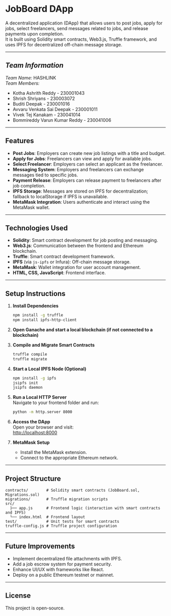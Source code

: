 # JobBoard DApp

A decentralized application (DApp) that allows users to post jobs, apply for jobs, select freelancers, send messages related to jobs, and release payments upon completion.  
It is built using Solidity smart contracts, Web3.js, Truffle framework, and uses IPFS for decentralized off-chain message storage.

---
## *Team Information*
*Team Name:* HASHLINK  
*Team Members:*
- Kotha Ashrith Reddy  - 230001043
- Shrish Shriyans   -   230003072
- Buditi Deepak   -   230001016
- Avvaru Venkata Sai Deepak   -   230001011
- Vivek Tej Kanakam   -   230041014
- Bommireddy Varun Kumar Reddy   -   230041006

---
## Features

- **Post Jobs**: Employers can create new job listings with a title and budget.
- **Apply for Jobs**: Freelancers can view and apply for available jobs.
- **Select Freelancer**: Employers can select an applicant as the freelancer.
- **Messaging System**: Employers and freelancers can exchange messages tied to specific jobs.
- **Payment Release**: Employers can release payment to freelancers after job completion.
- **IPFS Storage**: Messages are stored on IPFS for decentralization; fallback to localStorage if IPFS is unavailable.
- **MetaMask Integration**: Users authenticate and interact using the MetaMask wallet.

---

## Technologies Used

- **Solidity**: Smart contract development for job posting and messaging.
- **Web3.js**: Communication between the frontend and Ethereum blockchain.
- **Truffle**: Smart contract development framework.
- **IPFS** (via `js-ipfs` or Infura): Off-chain message storage.
- **MetaMask**: Wallet integration for user account management.
- **HTML, CSS, JavaScript**: Frontend interface.

---

## Setup Instructions

1. **Install Dependencies**

   ```bash
   npm install -g truffle
   npm install ipfs-http-client
   ```
2. **Open Ganache and start a local blockchain (if not connected to a blockchain)**

3. **Compile and Migrate Smart Contracts**

   ```bash
   truffle compile
   truffle migrate
   ```

4. **Start a Local IPFS Node (Optional)**

   ```bash
   npm install -g ipfs
   jsipfs init
   jsipfs daemon
   ```

5. **Run a Local HTTP Server**  
   Navigate to your frontend folder and run:

   ```bash
   python -m http.server 8000
   ```

6. **Access the DApp**  
   Open your browser and visit:  
   [http://localhost:8000](http://localhost:8000)

7. **MetaMask Setup**

   - Install the MetaMask extension.
   - Connect to the appropriate Ethereum network.

---

## Project Structure

```
contracts/        # Solidity smart contracts (JobBoard.sol, Migrations.sol)
migrations/       # Truffle migration scripts
src/
  ├── app.js      # Frontend logic (interaction with smart contracts and IPFS)
  └── index.html  # Frontend layout
test/             # Unit tests for smart contracts
truffle-config.js # Truffle project configuration
```

---

## Future Improvements

- Implement decentralized file attachments with IPFS.
- Add a job escrow system for payment security.
- Enhance UI/UX with frameworks like React.
- Deploy on a public Ethereum testnet or mainnet.

---

## License

This project is open-source.
